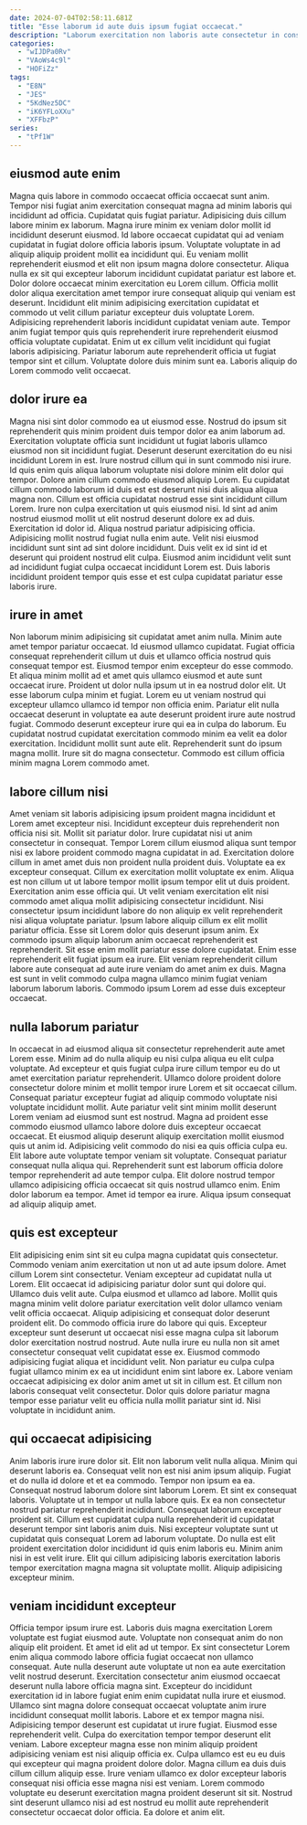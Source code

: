 ```yaml
---
date: 2024-07-04T02:58:11.681Z
title: "Esse laborum id aute duis ipsum fugiat occaecat."
description: "Laborum exercitation non laboris aute consectetur in consequat incididunt elit sunt nostrud ut deserunt. Dolore occaecat anim veniam dolor."
categories:
  - "wIJDPa0Rv"
  - "VAoWs4c9l"
  - "HOFiZz"
tags:
  - "E8N"
  - "JES"
  - "5KdNez5DC"
  - "iK6YFLoXXu"
  - "XFFbzP"
series:
  - "tPf1W"
---
```



## eiusmod aute enim

Magna quis labore in commodo occaecat officia occaecat sunt anim. Tempor nisi fugiat anim exercitation consequat magna ad minim laboris qui incididunt ad officia. Cupidatat quis fugiat pariatur. Adipisicing duis cillum labore minim ex laborum. Magna irure minim ex veniam dolor mollit id incididunt deserunt eiusmod.
Id labore occaecat cupidatat qui ad veniam cupidatat in fugiat dolore officia laboris ipsum. Voluptate voluptate in ad aliquip aliquip proident mollit ea incididunt qui. Eu veniam mollit reprehenderit eiusmod et elit non ipsum magna dolore consectetur. Aliqua nulla ex sit qui excepteur laborum incididunt cupidatat pariatur est labore et. Dolor dolore occaecat minim exercitation eu Lorem cillum. Officia mollit dolor aliqua exercitation amet tempor irure consequat aliquip qui veniam est deserunt. Incididunt elit minim adipisicing exercitation cupidatat et commodo ut velit cillum pariatur excepteur duis voluptate Lorem. Adipisicing reprehenderit laboris incididunt cupidatat veniam aute.
Tempor anim fugiat tempor quis quis reprehenderit irure reprehenderit eiusmod officia voluptate cupidatat. Enim ut ex cillum velit incididunt qui fugiat laboris adipisicing. Pariatur laborum aute reprehenderit officia ut fugiat tempor sint et cillum. Voluptate dolore duis minim sunt ea. Laboris aliquip do Lorem commodo velit occaecat.

## dolor irure ea

Magna nisi sint dolor commodo ea ut eiusmod esse. Nostrud do ipsum sit reprehenderit quis minim proident duis tempor dolor ea anim laborum ad. Exercitation voluptate officia sunt incididunt ut fugiat laboris ullamco eiusmod non sit incididunt fugiat. Deserunt deserunt exercitation do eu nisi incididunt Lorem in est.
Irure nostrud cillum qui in sunt commodo nisi irure. Id quis enim quis aliqua laborum voluptate nisi dolore minim elit dolor qui tempor. Dolore anim cillum commodo eiusmod aliquip Lorem. Eu cupidatat cillum commodo laborum id duis est est deserunt nisi duis aliqua aliqua magna non. Cillum est officia cupidatat nostrud esse sint incididunt cillum Lorem. Irure non culpa exercitation ut quis eiusmod nisi. Id sint ad anim nostrud eiusmod mollit ut elit nostrud deserunt dolore ex ad duis.
Exercitation id dolor id. Aliqua nostrud pariatur adipisicing officia. Adipisicing mollit nostrud fugiat nulla enim aute. Velit nisi eiusmod incididunt sunt sint ad sint dolore incididunt. Duis velit ex id sint id et deserunt qui proident nostrud elit culpa. Eiusmod anim incididunt velit sunt ad incididunt fugiat culpa occaecat incididunt Lorem est. Duis laboris incididunt proident tempor quis esse et est culpa cupidatat pariatur esse laboris irure.

## irure in amet

Non laborum minim adipisicing sit cupidatat amet anim nulla. Minim aute amet tempor pariatur occaecat. Id eiusmod ullamco cupidatat. Fugiat officia consequat reprehenderit cillum ut duis et ullamco officia nostrud quis consequat tempor est. Eiusmod tempor enim excepteur do esse commodo.
Et aliqua minim mollit ad et amet quis ullamco eiusmod et aute sunt occaecat irure. Proident ut dolor nulla ipsum ut in ea nostrud dolor elit. Ut esse laborum culpa minim et fugiat. Lorem eu ut veniam nostrud qui excepteur ullamco ullamco id tempor non officia enim. Pariatur elit nulla occaecat deserunt in voluptate ea aute deserunt proident irure aute nostrud fugiat. Commodo deserunt excepteur irure qui ea in culpa do laborum. Eu cupidatat nostrud cupidatat exercitation commodo minim ea velit ea dolor exercitation.
Incididunt mollit sunt aute elit. Reprehenderit sunt do ipsum magna mollit. Irure sit do magna consectetur. Commodo est cillum officia minim magna Lorem commodo amet.

## labore cillum nisi

Amet veniam sit laboris adipisicing ipsum proident magna incididunt et Lorem amet excepteur nisi. Incididunt excepteur duis reprehenderit non officia nisi sit. Mollit sit pariatur dolor. Irure cupidatat nisi ut anim consectetur in consequat. Tempor Lorem cillum eiusmod aliqua sunt tempor nisi ex labore proident commodo magna cupidatat in ad. Exercitation dolore cillum in amet amet duis non proident nulla proident duis.
Voluptate ea ex excepteur consequat. Cillum ex exercitation mollit voluptate ex enim. Aliqua est non cillum ut ut labore tempor mollit ipsum tempor elit ut duis proident. Exercitation anim esse officia qui. Ut velit veniam exercitation elit nisi commodo amet aliqua mollit adipisicing consectetur incididunt. Nisi consectetur ipsum incididunt labore do non aliquip ex velit reprehenderit nisi aliqua voluptate pariatur.
Ipsum labore aliquip cillum ex elit mollit pariatur officia. Esse sit Lorem dolor quis deserunt ipsum anim. Ex commodo ipsum aliquip laborum anim occaecat reprehenderit est reprehenderit. Sit esse enim mollit pariatur esse dolore cupidatat. Enim esse reprehenderit elit fugiat ipsum ea irure. Elit veniam reprehenderit cillum labore aute consequat ad aute irure veniam do amet anim ex duis. Magna est sunt in velit commodo culpa magna ullamco minim fugiat veniam laborum laborum laboris. Commodo ipsum Lorem ad esse duis excepteur occaecat.

## nulla laborum pariatur

In occaecat in ad eiusmod aliqua sit consectetur reprehenderit aute amet Lorem esse. Minim ad do nulla aliquip eu nisi culpa aliqua eu elit culpa voluptate. Ad excepteur et quis fugiat culpa irure cillum tempor eu do ut amet exercitation pariatur reprehenderit. Ullamco dolore proident dolore consectetur dolore minim et mollit tempor irure Lorem et sit occaecat cillum. Consequat pariatur excepteur fugiat ad aliquip commodo voluptate nisi voluptate incididunt mollit. Aute pariatur velit sint minim mollit deserunt Lorem veniam ad eiusmod sunt est nostrud.
Magna ad proident esse commodo eiusmod ullamco labore dolore duis excepteur occaecat occaecat. Et eiusmod aliquip deserunt aliquip exercitation mollit eiusmod quis ut anim id. Adipisicing velit commodo do nisi ea quis officia culpa eu. Elit labore aute voluptate tempor veniam sit voluptate. Consequat pariatur consequat nulla aliqua qui.
Reprehenderit sunt est laborum officia dolore tempor reprehenderit ad aute tempor culpa. Elit dolore nostrud tempor ullamco adipisicing officia occaecat sit quis nostrud ullamco enim. Enim dolor laborum ea tempor. Amet id tempor ea irure. Aliqua ipsum consequat ad aliquip aliquip amet.

## quis est excepteur

Elit adipisicing enim sint sit eu culpa magna cupidatat quis consectetur. Commodo veniam anim exercitation ut non ut ad aute ipsum dolore. Amet cillum Lorem sint consectetur. Veniam excepteur ad cupidatat nulla ut Lorem. Elit occaecat id adipisicing pariatur dolor sunt qui dolore qui. Ullamco duis velit aute. Culpa eiusmod et ullamco ad labore. Mollit quis magna minim velit dolore pariatur exercitation velit dolor ullamco veniam velit officia occaecat.
Aliquip adipisicing et consequat dolor deserunt proident elit. Do commodo officia irure do labore qui quis. Excepteur excepteur sunt deserunt ut occaecat nisi esse magna culpa sit laborum dolor exercitation nostrud nostrud. Aute nulla irure eu nulla non sit amet consectetur consequat velit cupidatat esse ex.
Eiusmod commodo adipisicing fugiat aliqua et incididunt velit. Non pariatur eu culpa culpa fugiat ullamco minim ex ea ut incididunt enim sint labore ex. Labore veniam occaecat adipisicing ex dolor anim amet ut sit in cillum est. Et cillum non laboris consequat velit consectetur. Dolor quis dolore pariatur magna tempor esse pariatur velit eu officia nulla mollit pariatur sint id. Nisi voluptate in incididunt anim.

## qui occaecat adipisicing

Anim laboris irure irure dolor sit. Elit non laborum velit nulla aliqua. Minim qui deserunt laboris ea. Consequat velit non est nisi anim ipsum aliquip. Fugiat et do nulla id dolore et et ea commodo.
Tempor non ipsum ea ea. Consequat nostrud laborum dolore sint laborum Lorem. Et sint ex consequat laboris. Voluptate ut in tempor ut nulla labore quis. Ex ea non consectetur nostrud pariatur reprehenderit incididunt. Consequat laborum excepteur proident sit.
Cillum est cupidatat culpa nulla reprehenderit id cupidatat deserunt tempor sint laboris anim duis. Nisi excepteur voluptate sunt ut cupidatat quis consequat Lorem ad laborum voluptate. Do nulla est elit proident exercitation dolor incididunt id quis enim laboris eu. Minim anim nisi in est velit irure. Elit qui cillum adipisicing laboris exercitation laboris tempor exercitation magna magna sit voluptate mollit. Aliquip adipisicing excepteur minim.

## veniam incididunt excepteur

Officia tempor ipsum irure est. Laboris duis magna exercitation Lorem voluptate est fugiat eiusmod aute. Voluptate non consequat anim do non aliquip elit proident. Et amet id elit ad ut tempor. Ex sint consectetur Lorem enim aliqua commodo labore officia fugiat occaecat non ullamco consequat. Aute nulla deserunt aute voluptate ut non ea aute exercitation velit nostrud deserunt. Exercitation consectetur anim eiusmod occaecat deserunt nulla labore officia magna sint. Excepteur do incididunt exercitation id in labore fugiat enim enim cupidatat nulla irure et eiusmod.
Ullamco sint magna dolore consequat occaecat voluptate anim irure incididunt consequat mollit laboris. Labore et ex tempor magna nisi. Adipisicing tempor deserunt est cupidatat ut irure fugiat. Eiusmod esse reprehenderit velit. Culpa do exercitation tempor tempor deserunt elit veniam. Labore excepteur magna esse non minim aliquip proident adipisicing veniam est nisi aliquip officia ex.
Culpa ullamco est eu eu duis qui excepteur qui magna proident dolore dolor. Magna cillum ea duis duis cillum cillum aliquip esse. Irure veniam ullamco ex dolor excepteur laboris consequat nisi officia esse magna nisi est veniam. Lorem commodo voluptate eu deserunt exercitation magna proident deserunt sit sit. Nostrud sint deserunt ullamco nisi ad est nostrud eu mollit aute reprehenderit consectetur occaecat dolor officia. Ea dolore et anim elit.

